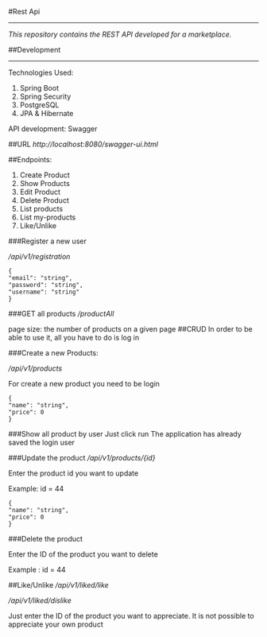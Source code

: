 #Rest Api
____
*This repository contains the REST API developed for a marketplace.*

##Development
____
Technologies Used: 
1. Spring Boot 
2. Spring Security 
3. PostgreSQL
4. JPA & Hibernate

API development: Swagger


##URL
*http://localhost:8080/swagger-ui.html*

##Endpoints:
1. Create Product
2. Show Products
3. Edit Product
4. Delete Product
5. List products
6. List my-products
7. Like/Unlike

###Register a new user

*/api/v1/registration*
````
{
"email": "string",
"password": "string",
"username": "string"
}
````
###GET all products 
*/productAll*

page size: the number of products on a given page
##CRUD
In order to be able to use it, all you have to do is log in

###Create a new Products:

*/api/v1/products*


For create a new product you need to  be login
````
{
"name": "string",
"price": 0
}
````
###Show all product by user
Just click run The application has already saved the login user

###Update the product
*/api/v1/products/{id}*

Enter the product id you want to update

Example:  id = 44
````
{
"name": "string",
"price": 0
}
````
###Delete the product

Enter the ID of the product you want to delete

Example : id =  44

##Like/Unlike
*/api/v1/liked/like*

*/api/v1/liked/dislike*

Just enter the ID of the product you want to appreciate. It is not possible to appreciate your own product





